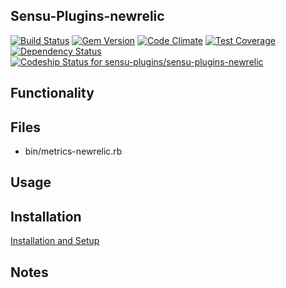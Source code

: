 ## Sensu-Plugins-newrelic

[![Build Status](https://travis-ci.org/sensu-plugins/sensu-plugins-newrelic.svg?branch=master)](https://travis-ci.org/sensu-plugins/sensu-plugins-newrelic)
[![Gem Version](https://badge.fury.io/rb/sensu-plugins-newrelic.svg)](http://badge.fury.io/rb/sensu-plugins-newrelic)
[![Code Climate](https://codeclimate.com/github/sensu-plugins/sensu-plugins-newrelic/badges/gpa.svg)](https://codeclimate.com/github/sensu-plugins/sensu-plugins-newrelic)
[![Test Coverage](https://codeclimate.com/github/sensu-plugins/sensu-plugins-newrelic/badges/coverage.svg)](https://codeclimate.com/github/sensu-plugins/sensu-plugins-newrelic)
[![Dependency Status](https://gemnasium.com/sensu-plugins/sensu-plugins-newrelic.svg)](https://gemnasium.com/sensu-plugins/sensu-plugins-newrelic)
[![Codeship Status for sensu-plugins/sensu-plugins-newrelic](https://codeship.com/projects/785f3b30-e89c-0132-b373-0e94167ad564/status?branch=master)](https://codeship.com/projects/82846)

## Functionality

## Files
 * bin/metrics-newrelic.rb

## Usage

## Installation

[Installation and Setup](https://github.com/sensu-plugins/documentation/blob/master/user_docs/installation_instructions.md)

## Notes
